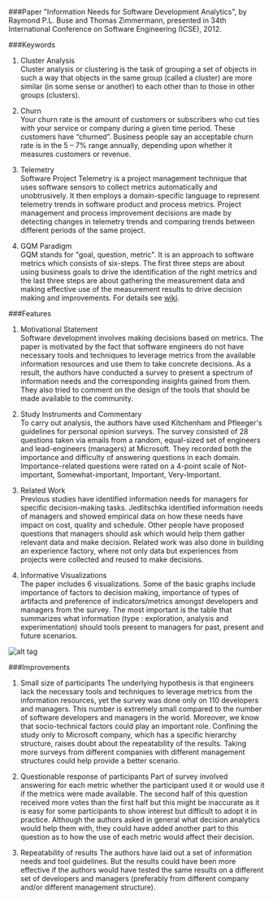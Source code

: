 
###Paper
 "Information Needs for Software Development Analytics", by Raymond P.L. Buse and Thomas Zimmermann, presented in 34th International Conference on Software Engineering (ICSE), 2012.

###Keywords

1. Cluster Analysis  
Cluster analysis or clustering is the task of grouping a set of objects in such a way that objects in the same group (called a cluster) are more similar (in some sense or another) to each other than to those in other groups (clusters).

2. Churn  
Your churn rate is the amount of customers or subscribers who cut ties with your service or company during a given time period. These customers have “churned”. Business people say an acceptable churn rate is in the 5 – 7% range annually, depending upon whether it measures customers or revenue.

3. Telemetry  
Software Project Telemetry is a project management technique that uses software sensors to collect metrics automatically and unobtrusively. It then employs a domain-specific language to represent telemetry trends in software product and process metrics. Project management and process improvement decisions are made by detecting changes in telemetry trends and comparing trends between different periods of the same project. 

4. GQM Paradigm  
GQM stands for "goal, question, metric". It is an approach to software metrics which consists of six-steps. The first three steps are about using business goals to drive the identification of the right metrics and the last three steps are about gathering the measurement data and making effective use of the measurement results to drive decision making and improvements. For details see [wiki](https://en.wikipedia.org/wiki/GQM).


###Features

1. Motivational Statement  
Software development involves making decisions based on metrics. The paper is motivated by the fact that software engineers do not have necessary tools and techniques to leverage metrics from the available information resources and use them to take concrete decisions. As a result, the authors have conducted a survey to present a spectrum of information needs and the corresponding insights gained from them. They also tried to comment on the design of the tools that should be made available to the community. 

2. Study Instruments and Commentary  
To carry out analysis, the authors have used Kitchenham and Pfleeger's guidelines for personal opinion surveys. The survey consisted of 28 questions taken via emails from a random, equal-sized set of engineers and lead-engineers (managers) at Microsoft. They recorded both the importance and difficulty of answering questions in each domain. Importance-related questions were rated on a 4-point scale of Not-important, Somewhat-important, Important, Very-Important.

3. Related Work  
Previous studies have identified information needs for managers for specific decision-making tasks. Jedlitschka identified information needs of managers and showed empirical data on how these needs have impact on cost, quality and schedule. Other people have proposed questions that managers should ask which would help them gather relevant data and make decision. Related work was also done in building an experience factory, where not only data but experiences from projects were collected and reused to make decisions.

4. Informative Visualizations  
The paper includes 6 visualizations. Some of the basic graphs include importance of factors to decision making, importance of types of artifacts and preference of indicators/metrics amongst developers and managers from the survey. The most important is the table that summarizes what information (type : exploration, analysis and experimentation) should tools present to managers for past, present and future scenarios.

![alt tag](https://github.com/NeilBINGOHIT/fss16gNS/blob/shrenuj/read/1/Results.jpg)

###Improvements

1. Small size of participants 
The underlying hypothesis is that engineers lack the necessary tools and techniques to leverage metrics from the information resources, yet the survey was done only on 110 developers and managers. This number is extremely small compared to the number of software developers and managers in the world. Moreover, we know that socio-technical factors could play an important role. Confining the study only to Microsoft company, which has a specific hierarchy structure, raises doubt about the repeatability of the results. Taking more surveys from different companies with different management structures could help provide a better scenario.

2. Questionable response of participants 
Part of survey involved answering for each metric whether the participant used it or would use it if the metrics were made available. The second half of this question received more votes than the first half but this might be inaccurate as it is easy for some participants to show interest but difficult to adopt it in practice. Although the authors asked in general what decision analytics would help them with, they could have added another part to this question as to how the use of each metric would affect their decision.

3. Repeatability of results
The authors have laid out a set of information needs and tool guidelines. But the results could have been more effective if the authors would have tested the same results on a different set of developers and managers (preferably from different company and/or different management structure).
